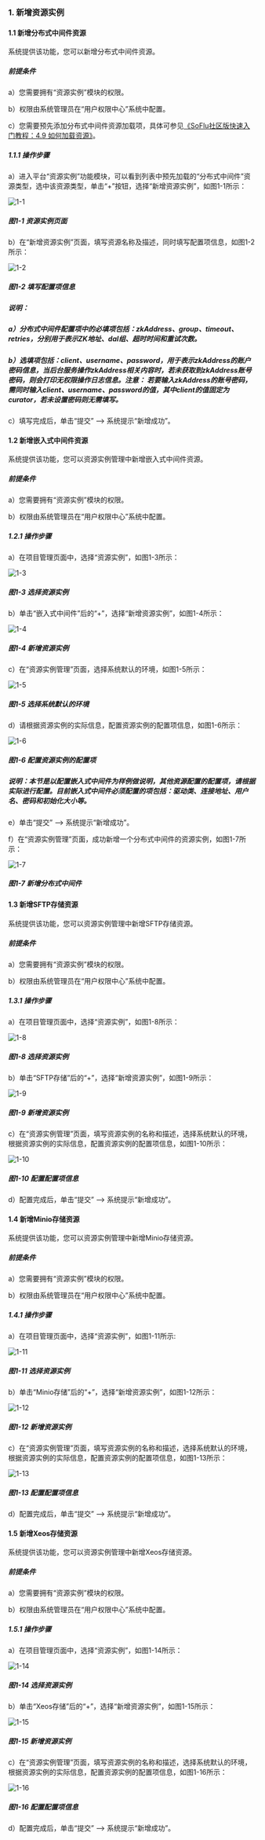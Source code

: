 ### 1. 新增资源实例

#### 1.1 新增分布式中间件资源

系统提供该功能，您可以新增分布式中间件资源。

##### 前提条件

a）您需要拥有“资源实例”模块的权限。

b）权限由系统管理员在“用户权限中心”系统中配置。

c）您需要预先添加分布式中间件资源加载项，具体可参见[《SoFlu社区版快速入门教程：4.9 如何加载资源》](https://gitee.com/feisuanyz/SoFlu-adp/blob/master/SoFlu%E7%A4%BE%E5%8C%BA%E7%89%88%E6%95%99%E7%A8%8B/SoFlu%E7%A4%BE%E5%8C%BA%E7%89%88%E5%BF%AB%E9%80%9F%E5%85%A5%E9%97%A8%E6%95%99%E7%A8%8B/SoFlu%E7%A4%BE%E5%8C%BA%E7%89%88%E5%BF%AB%E9%80%9F%E5%85%A5%E9%97%A8%E6%95%99%E7%A8%8B.md)。

##### 1.1.1 操作步骤

a）进入平台“资源实例”功能模块，可以看到列表中预先加载的“分布式中间件”资源类型，选中该资源类型，单击“+”按钮，选择“新增资源实例”，如图1-1所示：

![1-1](https://www.feisuanyz.com/fsimage/zc-image/11-2_img.png)

##### 图1-1 资源实例页面

b）在“新增资源实例”页面，填写资源名称及描述，同时填写配置项信息，如图1-2所示：

![1-2](https://www.feisuanyz.com/fsimage/zc-image/zysl/fenbushi_1.png)

##### 图1-2 填写配置项信息

##### 说明：

##### a）分布式中间件配置项中的必填项包括：zkAddress、group、timeout、retries，分别用于表示ZK地址、dal组、超时时间和重试次数。

##### b）选填项包括：client、username、password，用于表示zkAddress的账户密码信息，当后台服务操作zkAddress相关内容时，若未获取到zkAddress账号密码，则会打印无权限操作日志信息。注意： 若要输入zkAddress的账号密码，需同时输入client、username、password的值，其中client的值固定为curator，若未设置密码则无需填写。

c）填写完成后，单击“提交” --> 系统提示“新增成功”。

#### 1.2 新增嵌入式中间件资源

系统提供该功能，您可以资源实例管理中新增嵌入式中间件资源。

##### 前提条件

a）您需要拥有“资源实例”模块的权限。

b）权限由系统管理员在“用户权限中心”系统中配置。

##### 1.2.1 操作步骤

a）在项目管理页面中，选择“资源实例”，如图1-3所示：

![1-3](https://www.feisuanyz.com/fsimage/zc-image/cz_11.2-1_img.png)

##### 图1-3 选择资源实例

b）单击“嵌入式中间件”后的“+”，选择“新增资源实例”，如图1-4所示：

![1-4](https://www.feisuanyz.com/fsimage/zc-image/cz_11.2-2_img.png)

##### 图1-4 新增资源实例

c）在“资源实例管理”页面，选择系统默认的环境，如图1-5所示：

![1-5](https://www.feisuanyz.com/fsimage/zc-image/cz_11.2-3_img.png)

##### 图1-5 选择系统默认的环境

d）请根据资源实例的实际信息，配置资源实例的配置项信息，如图1-6所示：

![1-6](https://www.feisuanyz.com/fsimage/zc-image/cz_11.2-4_img.png)

##### 图1-6 配置资源实例的配置项

##### 说明：本节是以配置嵌入式中间件为样例做说明，其他资源配置的配置项，请根据实际进行配置。目前嵌入式中间件必须配置的项包括：驱动类、连接地址、用户名、密码和初始化大小等。

e）单击“提交” --> 系统提示“新增成功”。

f）在“资源实例管理”页面，成功新增一个分布式中间件的资源实例，如图1-7所示：

![1-7](https://www.feisuanyz.com/fsimage/zc-image/cz_11.2-5_img.png)

##### 图1-7 新增分布式中间件

#### 1.3 新增SFTP存储资源

系统提供该功能，您可以资源实例管理中新增SFTP存储资源。

##### 前提条件

a）您需要拥有“资源实例”模块的权限。

b）权限由系统管理员在“用户权限中心”系统中配置。

##### 1.3.1 操作步骤

a）在项目管理页面中，选择“资源实例”，如图1-8所示：

![1-8](https://www.feisuanyz.com/fsimage/zc-image/cz_11_3_01.png)

##### 图1-8 选择资源实例

b）单击“SFTP存储”后的“+”，选择“新增资源实例”，如图1-9所示：

![1-9](https://www.feisuanyz.com/fsimage/zc-image/cz_11_3_02.png)

##### 图1-9 新增资源实例

c）在“资源实例管理”页面，填写资源实例的名称和描述，选择系统默认的环境，根据资源实例的实际信息，配置资源实例的配置项信息，如图1-10所示：

![1-10](https://www.feisuanyz.com/fsimage/zc-image/cz_11_3_03.png)

##### 图1-10 配置配置项信息

d）配置完成后，单击“提交” --> 系统提示“新增成功”。

#### 1.4 新增Minio存储资源

系统提供该功能，您可以资源实例管理中新增Minio存储资源。

##### 前提条件

a）您需要拥有“资源实例”模块的权限。

b）权限由系统管理员在“用户权限中心”系统中配置。

##### 1.4.1 操作步骤

a）在项目管理页面中，选择“资源实例”，如图1-11所示:

![1-11](https://www.feisuanyz.com/fsimage/zc-image/cz_11_3_01.png)

##### 图1-11 选择资源实例

b）单击“Minio存储”后的“+”，选择“新增资源实例”，如图1-12所示：

![1-12](https://www.feisuanyz.com/fsimage/zc-image/cz_11_4_02.png)

##### 图1-12 新增资源实例

c）在“资源实例管理”页面，填写资源实例的名称和描述，选择系统默认的环境，根据资源实例的实际信息，配置资源实例的配置项信息，如图1-13所示：

![1-13](https://www.feisuanyz.com/fsimage/zc-image/cz_11_4_03.png)

##### 图1-13 配置配置项信息

d）配置完成后，单击“提交” --> 系统提示“新增成功”。

#### 1.5 新增Xeos存储资源

系统提供该功能，您可以资源实例管理中新增Xeos存储资源。

##### 前提条件

a）您需要拥有“资源实例”模块的权限。

b）权限由系统管理员在“用户权限中心”系统中配置。

##### 1.5.1 操作步骤

a）在项目管理页面中，选择“资源实例”，如图1-14所示：

![1-14](https://www.feisuanyz.com/fsimage/zc-image/cz_11_3_01.png)

##### 图1-14 选择资源实例

b）单击“Xeos存储”后的“+”，选择“新增资源实例”，如图1-15所示：

![1-15](https://www.feisuanyz.com/fsimage/zc-image/cz_11_5_02.png)

##### 图1-15 新增资源实例

c）在“资源实例管理”页面，填写资源实例的名称和描述，选择系统默认的环境，根据资源实例的实际信息，配置资源实例的配置项信息，如图1-16所示：

![1-16](https://www.feisuanyz.com/fsimage/zc-image/cz_11_5_03.png)

##### 图1-16 配置配置项信息

d）配置完成后，单击“提交” --> 系统提示“新增成功”。
